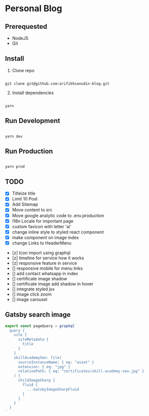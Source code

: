 # Personal Blog

## Prerequested

- NodeJS
- Git

## Install

1. Clone repo

```shell

git clone git@github.com:arifikhsanudin-blog.git

```

2. Install dependencies

```shell

yarn

```

## Run Development

```shell

yarn dev

```

## Run Production

```shell

yarn prod

```

## TODO

- [x] Titleize title
- [x] Limit 10 Post
- [x] Add Sitemap
- [x] Move content to src
- [x] Move google analytic code to .env.production
- [x] I18n Locale for important page
- [x] custom favicon with letter 'ai'
- [x] change inline style to styled react component
- [x] make component on image index
- [x] change Links to HeaderMenu
- [z] Icon import using graphql
- [z] timeline for service how it works
- [z] responsive feature in service
- [] responsive mobile for menu links
- [] add contact whatsapp in index
- [] certificate image shadow
- [] certificate image add shadow in hover
- [] integrate styled jsx
- [] image click zoom
- [] image carousel

## Gatsby search image

```js
export const pageQuery = graphql`
  query {
    site {
      siteMetadata {
        title
      }
    }
    skillAcademySeo: file(
      sourceInstanceName: { eq: "asset" }
      extension: { eq: "jpg" }
      relativePath: { eq: "certificates/skill-academy-seo.jpg" }
    ) {
      childImageSharp {
        fluid {
          ...GatsbyImageSharpFluid
        }
      }
    }
  }
`

```
